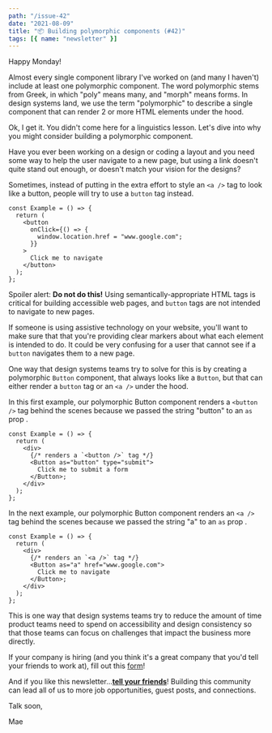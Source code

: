 ```yaml
---
path: "/issue-42"
date: "2021-08-09"
title: "📦 Building polymorphic components (#42)"
tags: [{ name: "newsletter" }]
---
```


Happy Monday!

Almost every single component library I've worked on (and many I haven't) include at least one polymorphic component. The word polymorphic stems from Greek, in which "poly" means many, and "morph" means forms. In design systems land, we use the term "polymorphic" to describe a single component that can render 2 or more HTML elements under the hood.

Ok, I get it. You didn't come here for a linguistics lesson. Let's dive into why you might consider building a polymorphic component.

Have you ever been working on a design or coding a layout and you need some way to help the user navigate to a new page, but using a link doesn't quite stand out enough, or doesn't match your vision for the designs?

Sometimes, instead of putting in the extra effort to style an `<a />` tag to look like a button, people will try to use a `button` tag instead.

```tsx
const Example = () => {
  return (
    <button
      onClick={() => {
        window.location.href = "www.google.com";
      }}
    >
      Click me to navigate
    </button>
  );
};
```

Spoiler alert: **Do not do this!** Using semantically-appropriate HTML tags is critical for building accessible web pages, and `button` tags are not intended to navigate to new pages.

If someone is using assistive technology on your website, you'll want to make sure that that you're providing clear markers about what each element is intended to do. It could be very confusing for a user that cannot see if a `button` navigates them to a new page.

One way that design systems teams try to solve for this is by creating a polymorphic `Button` component, that always looks like a `Button`, but that can either render a `button` tag or an `<a />` under the hood.

In this first example, our polymorphic Button component renders a `<button />` tag behind the scenes because we passed the string "button" to an `as` prop .

```tsx
const Example = () => {
  return (
    <div>
      {/* renders a `<button />` tag */}
      <Button as="button" type="submit">
        Click me to submit a form
      </Button>;
    </div>
  );
};
```

In the next example, our polymorphic Button component renders an `<a />` tag behind the scenes because we passed the string "a" to an `as` prop .

```tsx
const Example = () => {
  return (
    <div>
      {/* renders an `<a />` tag */}
      <Button as="a" href="www.google.com">
        Click me to navigate
      </Button>;
    </div>
  );
};
```

This is one way that design systems teams try to reduce the amount of time product teams need to spend on accessibility and design consistency so that those teams can focus on challenges that impact the business more directly.

If your company is hiring (and you think it's a great company that you'd tell your friends to work at), fill out this [form](https://forms.gle/tCRpGy7PMfQGqu5B9)!

And if you like this newsletter...**[tell your friends](https://maecapozzi.com/newsletter/)**! Building this community can lead all of us to more job opportunities, guest posts, and connections.

Talk soon,

Mae
​
